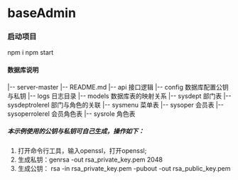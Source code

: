 <!--
 * @Description: 
 * @Version: 1.0
 * @Autor: HuQiang
 * @Date: 2021-07-01 14:45:33
 * @LastEditors: HuQiang
 * @LastEditTime: 2021-07-16 11:42:35
 * @detail: 
 * @change: 
-->
# baseAdmin

### 启动项目
npm i
npm start


#### 数据库说明  
|-- server-master
    |-- README.md
    |-- api         接口逻辑
    |-- config      数据库配置公钥与私钥
    |-- logs        日志目录
    |-- models      数据库表的映射关系
        |-- sysdept            部门表
        |-- sysdeptrolerel     部门与角色的关联
        |-- sysmenu            菜单表
        |-- sysoper            会员表
        |-- sysoperrolerel     会员角色表
        |-- sysrole            角色表


##### 本示例使用的公钥与私钥可自己生成，操作如下：
1. 打开命令行工具，输入openssl，打开openssl;
2. 生成私钥：genrsa -out rsa_private_key.pem 2048
3. 生成公钥： rsa -in rsa_private_key.pem -pubout -out rsa_public_key.pem


